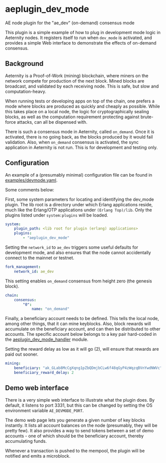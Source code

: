 # aeplugin_dev_mode
AE node plugin for the "ae_dev" (on-demand) consensus mode

This plugin is a simple example of how to plug in development mode logic
in Aeternity nodes. It registers itself to run when `dev_mode` is activated,
and provides a simple Web interface to demonstrate the effects of on-demand
consensus.

## Background

Aeternity is a Proof-of-Work (mining) blockchain, where miners on the network
compete for production of the next block. Mined blocks are broadcast, and
validated by each receiving node. This is safe, but slow and computation-heavy.

When running tests or developing apps on top of the chain, one prefers a mode
where blocks are produced as quickly and cheaply as possible. While this takes
place on a local node, the logic for cryptographically sealing blocks, as well
as the computation requirement protecting against brute-force attacks, can all
be dispensed with.

There is such a consensus mode in Aeternity, called `on_demand`. Once it is
activated, there is no going back, as the blocks produced by it would fail
validation. Also, when `on_demand` consensus is activated, the sync application
in Aeternity is not run. This is for development and testing only.

## Configuration

An example of a (presumably minimal) configuration file can be found in
[examples/devmode.yaml](examples/devmode.yaml).

Some comments below:

First, some system parameters for locating and identifying the dev_mode
plugin. The lib root is a directory under which Erlang applications reside,
much like the Erlang/OTP applications under `(Erlang Top)/lib`.
Only the plugins listed under `system:plugins` will be loaded.

```yaml
system:
    plugin_path: <lib root for plugin (erlang) applications>
    plugins:
        - "aeplugin_dev_mode"
```

Setting the `network_id` to `ae_dev` triggers some useful defaults for
development mode, and also ensures that the node cannot accidentally connect
to the mainnet or testnet.

```yaml
fork_management:
    network_id: ae_dev
```

This setting enables `on_demand` consensus from height zero (the genesis block).
```yaml
chain:
    consensus:
        "0":
            name: "on_demand"
```

Finally, a beneficiary account needs to be defined. This tells the local node,
among other things, that it can mine keyblocks. Also, block rewards will
accumulate on the beneficiary account, and can then be distributed to other
accounts. The specific account below belongs to a key pair hard-coded in
the [aeplugin_dev_mode_handler](src/aeplugin_dev_mode_handler.erl) module.

Setting the reward delay as low as it will go (2), will ensure that rewards
are paid out sooner.

```yaml
mining:
    beneficiary: "ak_GLab8McCgXqng1pZbQDmjbCLw6f48qGyP4zWqzqBVnYwdNWVc"
    beneficiary_reward_delay: 2

```

## Demo web interface

There is a very simple web interface to illustrate what the plugin does.
By default, it listens to port 3331, but this can be changed by setting
the OS environment variable `AE_DEVMODE_PORT`.

The demo web page lets you generate a given number of key blocks instantly.
It lists all account balances on the node (presumably, they will be pretty few).
It also provides a way to send tokens between a set of demo accounts - one of
which should be the beneficiary account, thereby accumulating funds.

Whenever a transaction is pushed to the mempool, the plugin will be notified
and emits a microblock.
